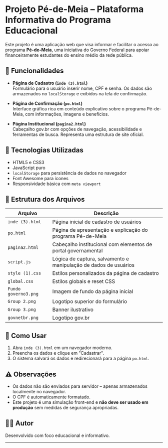 # Projeto Pé-de-Meia – Plataforma Informativa do Programa Educacional

Este projeto é uma aplicação web que visa informar e facilitar o acesso ao programa **Pé-de-Meia**, uma iniciativa do Governo Federal para apoiar financeiramente estudantes do ensino médio da rede pública.

## 🧾 Funcionalidades

- **Página de Cadastro (`inde (3).html`)**  
  Formulário para o usuário inserir nome, CPF e senha. Os dados são armazenados no `localStorage` e exibidos na tela de confirmação.

- **Página de Confirmação (`po.html`)**  
  Interface gráfica rica em conteúdo explicativo sobre o programa Pé-de-Meia, com informações, imagens e benefícios.

- **Página Institucional (`pagina2.html`)**  
  Cabeçalho gov.br com opções de navegação, acessibilidade e ferramentas de busca. Representa uma estrutura de site oficial.

## 🧠 Tecnologias Utilizadas

- HTML5 e CSS3
- JavaScript puro
- `localStorage` para persistência de dados no navegador
- Font Awesome para ícones
- Responsividade básica com `meta viewport`

## 📁 Estrutura dos Arquivos

| Arquivo               | Descrição                                                                 |
|-----------------------|---------------------------------------------------------------------------|
| `inde (3).html`       | Página inicial de cadastro de usuários                                    |
| `po.html`             | Página de apresentação e explicação do programa Pé-de-Meia                |
| `pagina2.html`        | Cabeçalho institucional com elementos de portal governamental             |
| `script.js`           | Lógica de captura, salvamento e manipulação de dados de usuários          |
| `style (1).css`       | Estilos personalizados da página de cadastro                              |
| `global.css`          | Estilos globais e reset CSS                                               |
| `Fundo governo3.png`  | Imagem de fundo da página inicial                                         |
| `Group 2.png`         | Logotipo superior do formulário                                           |
| `Group 3.png`         | Banner ilustrativo                                                        |
| `govnetbr.png`        | Logotipo gov.br                                                           |

## 📌 Como Usar

1. Abra `inde (3).html` em um navegador moderno.
2. Preencha os dados e clique em "Cadastrar".
3. O sistema salvará os dados e redirecionará para a página `po.html`.

## ⚠️ Observações

- Os dados não são enviados para servidor – apenas armazenados localmente no navegador.
- O CPF é automaticamente formatado.
- Este projeto é uma simulação front-end e **não deve ser usado em produção** sem medidas de segurança apropriadas.

## 🧑‍💻 Autor

Desenvolvido com foco educacional e informativo.

---

